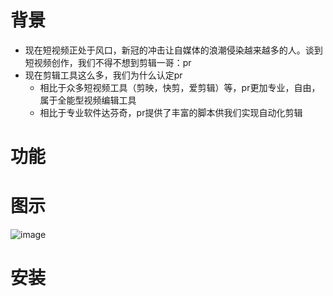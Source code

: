 # 背景
- 现在短视频正处于风口，新冠的冲击让自媒体的浪潮侵染越来越多的人。谈到短视频创作，我们不得不想到剪辑一哥：pr
- 现在剪辑工具这么多，我们为什么认定pr
  - 相比于众多短视频工具（剪映，快剪，爱剪辑）等，pr更加专业，自由，属于全能型视频编辑工具
  - 相比于专业软件达芬奇，pr提供了丰富的脚本供我们实现自动化剪辑
# 功能

# 图示
![image](https://user-images.githubusercontent.com/44096992/199279627-9b52e485-f8c6-4a8d-9e28-988c56a2b264.png)

# 安装
